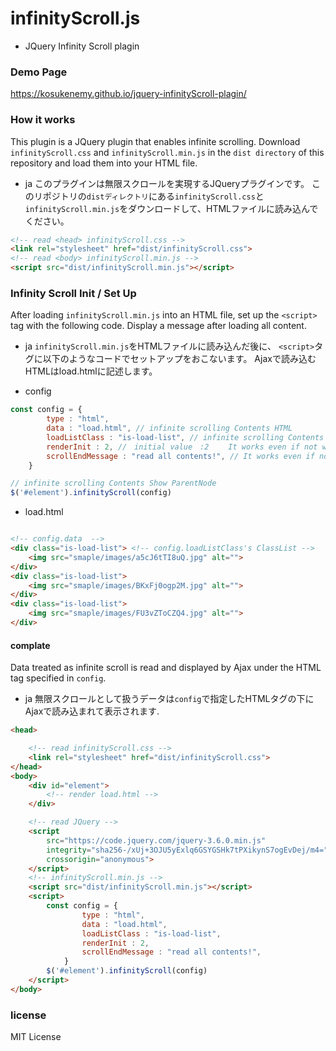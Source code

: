 
# infinityScroll.js
- JQuery Infinity Scroll plagin

### Demo Page
https://kosukenemy.github.io/jquery-infinityScroll-plagin/

### How it works
This plugin is a JQuery plugin that enables infinite scrolling.
Download `infinityScroll.css` and `infinityScroll.min.js` in the `dist directory` of this repository and load them into your HTML file.

- ja
このプラグインは無限スクロールを実現するJQueryプラグインです。
このリポジトリの`distディレクトリ`にある`infinityScroll.css`と`infinityScroll.min.js`をダウンロードして、HTMLファイルに読み込んでください。

```HTML
<!-- read <head> infinityScroll.css -->
<link rel="stylesheet" href="dist/infinityScroll.css">
<!-- read <body> infinityScroll.min.js -->
<script src="dist/infinityScroll.min.js"></script>
```


### Infinity Scroll Init / Set Up

After loading `infinityScroll.min.js` into an HTML file,
set up the `<script>` tag with the following code.
Display a message after loading all content.

- ja
`infinityScroll.min.js`をHTMLファイルに読み込んだ後に、
`<script>`タグに以下のようなコードでセットアップをおこないます。
Ajaxで読み込むHTMLはload.htmlに記述します。

- config

```JavaScript
const config = {
        type : "html", 
        data : "load.html", // infinite scrolling Contents HTML
        loadListClass : "is-load-list", // infinite scrolling Contents HTML ClassList
        renderInit : 2, //　initial value　:2　　 It works even if not write.　 List to display first
        scrollEndMessage : "read all contents!", // It works even if not write. Display a message after loading all content.
    }

// infinite scrolling Contents Show ParentNode
$('#element').infinityScroll(config)
```

- load.html
````HTML

<!-- config.data  -->
<div class="is-load-list"> <!-- config.loadListClass's ClassList -->
    <img src="smaple/images/a5cJ6tTI8uQ.jpg" alt="">
</div>
<div class="is-load-list">
    <img src="smaple/images/BKxFj0ogp2M.jpg" alt="">
</div>
<div class="is-load-list">
    <img src="smaple/images/FU3vZToCZQ4.jpg" alt="">
</div>
````

#### complate 

Data treated as infinite scroll is read and displayed by Ajax under the HTML tag specified in `config`.

- ja
無限スクロールとして扱うデータは`config`で指定したHTMLタグの下にAjaxで読み込まれて表示されます.


```HTML
<head>

    <!-- read infinityScroll.css -->
    <link rel="stylesheet" href="dist/infinityScroll.css">
</head>
<body>
    <div id="element">
        <!-- render load.html -->
    </div>

    <!-- read JQuery -->
    <script
        src="https://code.jquery.com/jquery-3.6.0.min.js"
        integrity="sha256-/xUj+3OJU5yExlq6GSYGSHk7tPXikynS7ogEvDej/m4="
        crossorigin="anonymous">
    </script>
    <!-- infinityScroll.min.js -->
    <script src="dist/infinityScroll.min.js"></script>
    <script>
        const config = {
                type : "html",
                data : "load.html",
                loadListClass : "is-load-list",
                renderInit : 2,
                scrollEndMessage : "read all contents!",
            }
        $('#element').infinityScroll(config)
    </script>
</body>
```

### license
MIT License


